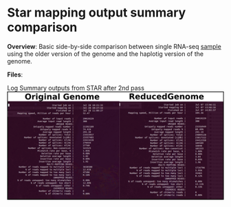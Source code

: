 # Star mapping output summary comparison

**Overview**: Basic side-by-side comparison between single RNA-seq [sample]() using the older version of the genome and the haplotig version of the genome.

**Files**:


Log Summary outputs from STAR after 2nd pass
![](https://github.com/adowneywall/updatedOysterTranscriptomeMappingComparison/blob/master/img/STAR_2ndPassMappingSummaryOutput_GenomeComparison_Sample17005.png)
